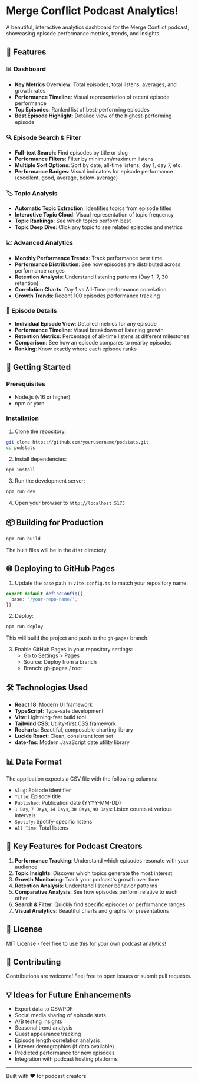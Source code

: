# Merge Conflict Podcast Analytics!

A beautiful, interactive analytics dashboard for the Merge Conflict podcast, showcasing episode performance metrics, trends, and insights.

## 🎯 Features

### 📊 Dashboard
- **Key Metrics Overview**: Total episodes, total listens, averages, and growth rates
- **Performance Timeline**: Visual representation of recent episode performance
- **Top Episodes**: Ranked list of best-performing episodes
- **Best Episode Highlight**: Detailed view of the highest-performing episode

### 🔍 Episode Search & Filter
- **Full-text Search**: Find episodes by title or slug
- **Performance Filters**: Filter by minimum/maximum listens
- **Multiple Sort Options**: Sort by date, all-time listens, day 1, day 7, etc.
- **Performance Badges**: Visual indicators for episode performance (excellent, good, average, below-average)

### 🏷️ Topic Analysis
- **Automatic Topic Extraction**: Identifies topics from episode titles
- **Interactive Topic Cloud**: Visual representation of topic frequency
- **Topic Rankings**: See which topics perform best
- **Topic Deep Dive**: Click any topic to see related episodes and metrics

### 📈 Advanced Analytics
- **Monthly Performance Trends**: Track performance over time
- **Performance Distribution**: See how episodes are distributed across performance ranges
- **Retention Analysis**: Understand listening patterns (Day 1, 7, 30 retention)
- **Correlation Charts**: Day 1 vs All-Time performance correlation
- **Growth Trends**: Recent 100 episodes performance tracking

### 📱 Episode Details
- **Individual Episode View**: Detailed metrics for any episode
- **Performance Timeline**: Visual breakdown of listening growth
- **Retention Metrics**: Percentage of all-time listens at different milestones
- **Comparison**: See how an episode compares to nearby episodes
- **Ranking**: Know exactly where each episode ranks

## 🚀 Getting Started

### Prerequisites
- Node.js (v16 or higher)
- npm or yarn

### Installation

1. Clone the repository:
```bash
git clone https://github.com/yourusername/podstats.git
cd podstats
```

2. Install dependencies:
```bash
npm install
```

3. Run the development server:
```bash
npm run dev
```

4. Open your browser to `http://localhost:5173`

## 📦 Building for Production

```bash
npm run build
```

The built files will be in the `dist` directory.

## 🌐 Deploying to GitHub Pages

1. Update the `base` path in `vite.config.ts` to match your repository name:
```typescript
export default defineConfig({
  base: '/your-repo-name/',
})
```

2. Deploy:
```bash
npm run deploy
```

This will build the project and push to the `gh-pages` branch.

3. Enable GitHub Pages in your repository settings:
   - Go to Settings > Pages
   - Source: Deploy from a branch
   - Branch: gh-pages / root

## 🛠️ Technologies Used

- **React 18**: Modern UI framework
- **TypeScript**: Type-safe development
- **Vite**: Lightning-fast build tool
- **Tailwind CSS**: Utility-first CSS framework
- **Recharts**: Beautiful, composable charting library
- **Lucide React**: Clean, consistent icon set
- **date-fns**: Modern JavaScript date utility library

## 📊 Data Format

The application expects a CSV file with the following columns:
- `Slug`: Episode identifier
- `Title`: Episode title
- `Published`: Publication date (YYYY-MM-DD)
- `1 Day`, `7 Days`, `14 Days`, `30 Days`, `90 Days`: Listen counts at various intervals
- `Spotify`: Spotify-specific listens
- `All Time`: Total listens

## 🎨 Key Features for Podcast Creators

1. **Performance Tracking**: Understand which episodes resonate with your audience
2. **Topic Insights**: Discover which topics generate the most interest
3. **Growth Monitoring**: Track your podcast's growth over time
4. **Retention Analysis**: Understand listener behavior patterns
5. **Comparative Analysis**: See how episodes perform relative to each other
6. **Search & Filter**: Quickly find specific episodes or performance ranges
7. **Visual Analytics**: Beautiful charts and graphs for presentations

## 📝 License

MIT License - feel free to use this for your own podcast analytics!

## 🤝 Contributing

Contributions are welcome! Feel free to open issues or submit pull requests.

## 💡 Ideas for Future Enhancements

- Export data to CSV/PDF
- Social media sharing of episode stats
- A/B testing insights
- Seasonal trend analysis
- Guest appearance tracking
- Episode length correlation analysis
- Listener demographics (if data available)
- Predicted performance for new episodes
- Integration with podcast hosting platforms

---

Built with ❤️ for podcast creators
